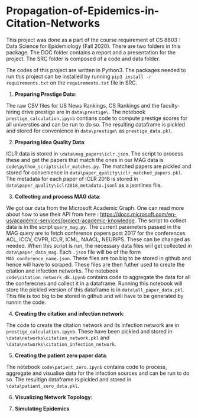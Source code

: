# Propagation-of-Epidemics-in-Citation-Networks

This project was done as a part of the course requirement of CS 8803 : Data Science for Epidemiology (Fall 2020).
There are two folders in this package. The DOC folder contains a report and a presentation for the  project. The SRC folder is composed of a code and data folder. 

The codes of this project are written in Python3. The packages needed to run this project can be installed by running ```pip3 install -r requirements.txt``` on the ```requirements.txt``` file in SRC. 

1. **Preparing Prestige Data**: 

The raw CSV files for US News Rankings, CS Rankings and the faculty-hiring drive prestige are in ```data\prestige\```. The notebook ```prestige_calculation.ipynb``` contians code to compute prestige scores for all universties and can be run to do so. The resulting dataframe is pickled and stored for convenience in ```data\prestige\``` as ```prestige_data.pkl```. 

2. **Preparing Idea Quality Data**:

ICLR data is stored in ```\data\mag_papers\iclr.json```. The script to process these and get the papers that match the ones in our MAG data is ```code\python_scripts\iclr_matches.py```. The matched papers are pickled and stored for convenience in ```data\paper_quality\iclr_matched_papers.pkl```. The metadata for each paper of ICLR 2018 is stored in ```data\paper_quality\iclr2018_metadata.jsonl``` as a jsonlines file.

3. **Collecting and process MAG data**: 

We got our data from the Microsoft Academic Graph. One can read more about how to use their API from here : https://docs.microsoft.com/en-us/academic-services/project-academic-knowledge. The script to collect data is in the script ```query_mag.py```. The current parameters passed in the MAG query are to fetch conference papers post 2017 for the conferences ACL, ICCV, CVPR, ICLR, ICML, NAACL, NEURIPS. These can be changed as needed. When this script is run, the necessary data files will get collected in ```data\paper_data_mag```. Each ```.json``` file will be of the form ```MAG_conference_name.json```. These files are too big to be stored in github and hence will have to scraped. These files are then futher used to create the citation and infection networks. The notebook ```code\citation_network_dk.ipynb``` contains code to aggregate the data for all the conferecnes and collect it in a dataframe. Running this notebook will store the pickled version of this dataframe is in ```data\all_paper_data.pkl```. This file is too big to be stored in github and will have to be generated by runnin the code. 

4. **Creating the citation and infection network**:

The code to create the citation network and its infection network are in ```prestige_calculation.ipynb```. These have been pickled and stored in ```\data\networks\citation_network.pkl``` and ```\data\networks\citation_infection_network```. 
 
5. **Creating the patient zero paper data**:

The notebook ```code\patient_zero.ipynb``` contains code to process, aggregate and  visualise data for the infection sources and can be run to do so. The resultign dataframe is pickled and stored in ```\data\patient_zero_data.pkl```.

6. **Visualizing Network Topology:**



7. **Simulating Epidemics**
